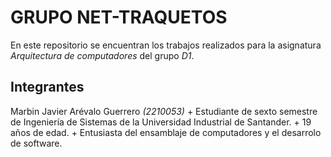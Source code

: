 # GRUPO NET-TRAQUETOS
En este repositorio se encuentran los trabajos realizados para la asignatura _Arquitectura de computadores_ del grupo _D1_.

## Integrantes
Marbin Javier Arévalo Guerrero *_(2210053)_*
		+ Estudiante de sexto semestre de Ingeniería de Sistemas de la Universidad Industrial de Santander.
		+ 19 años de edad.
		+ Entusiasta del ensamblaje de computadores y el desarrolo de software.
